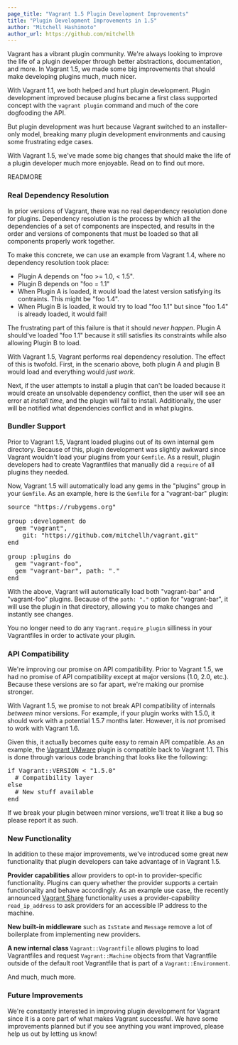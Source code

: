 ```yaml
---
page_title: "Vagrant 1.5 Plugin Development Improvements"
title: "Plugin Development Improvements in 1.5"
author: "Mitchell Hashimoto"
author_url: https://github.com/mitchellh
---
```


Vagrant has a vibrant plugin community. We're always looking
to improve the life of a plugin developer through better abstractions,
documentation, and more. In Vagrant 1.5, we made some big improvements
that should make developing plugins much, much nicer.

With Vagrant 1.1, we both helped and hurt plugin development. Plugin
development improved because plugins became a first class supported
concept with the `vagrant plugin` command and much of the core dogfooding
the API.

But plugin development was hurt because Vagrant switched to
an installer-only model, breaking many plugin development environments
and causing some frustrating edge cases.

With Vagrant 1.5, we've made some big changes that should make the
life of a plugin developer much more enjoyable. Read on to find out more.

READMORE

### Real Dependency Resolution

In prior versions of Vagrant, there was no real dependency resolution
done for plugins. Dependency resolution is the process by which all
the dependencies of a set of components are inspected, and results in
the order and versions of components that must be loaded so that all
components properly work together.

To make this concrete, we can use an example from Vagrant 1.4, where
no dependency resolution took place:

* Plugin A depends on "foo >= 1.0, < 1.5".
* Plugin B depends on "foo = 1.1"
* When Plugin A is loaded, it would load the latest version satisfying
  its contraints. This might be "foo 1.4".
* When Plugin B is loaded, it would try to load "foo 1.1" but since
  "foo 1.4" is already loaded, it would fail!

The frustrating part of this failure is that it should _never happen_.
Plugin A should've loaded "foo 1.1" because it still satisfies its constraints
while also allowing Plugin B to load.

With Vagrant 1.5, Vagrant performs real dependency resolution. The effect
of this is twofold. First, in the scenario above, both plugin A and plugin B would load and
everything would _just work_.

Next, if the user attempts to install a plugin that can't be loaded because
it would create an unsolvable dependency conflict, then the user
will see an error at _install time_, and the plugin will fail to install.
Additionally, the user will be notified what dependencies conflict and
in what plugins.

### Bundler Support

Prior to Vagrant 1.5, Vagrant loaded plugins out of its own internal gem
directory. Because of this, plugin development was slightly awkward since
Vagrant wouldn't load your plugins from your `Gemfile`. As a result, plugin
developers had to create Vagrantfiles that manually did a `require` of all plugins
they needed.

Now, Vagrant 1.5 will automatically load any gems in the "plugins" group
in your `Gemfile`. As an example, here is the `Gemfile` for a "vagrant-bar"
plugin:

<pre class="prettyprint">
source "https://rubygems.org"

group :development do
  gem "vagrant",
    git: "https://github.com/mitchellh/vagrant.git"
end

group :plugins do
  gem "vagrant-foo",
  gem "vagrant-bar", path: "."
end
</pre>

With the above, Vagrant will automatically load both "vagrant-bar" and
"vagrant-foo" plugins. Because of the `path: "."` option for "vagrant-bar",
it will use the plugin in that directory, allowing you to make changes
and instantly see changes.

You no longer need to do any `Vagrant.require_plugin` silliness in your
Vagrantfiles in order to activate your plugin.

### API Compatibility

We're improving our promise on API compatibility. Prior to Vagrant 1.5,
we had no promise of API compatibility except at major versions (1.0, 2.0,
etc.). Because these versions are so far apart, we're making our promise stronger.

With Vagrant 1.5, we promise to not break API compatibility of internals
_between_ minor versions. For example, if your plugin works with 1.5.0,
it should work with a potential 1.5.7 months later. However, it is
_not_ promised to work with Vagrant 1.6.

Given this, it actually becomes quite easy to remain API compatible. As an
example, the [Vagrant VMware](/vmware) plugin is compatible back to
Vagrant 1.1. This is done through various code branching that looks like
the following:

<pre class="prettyprint lang-ruby">
if Vagrant::VERSION < "1.5.0"
  # Compatibility layer
else
  # New stuff available
end
</pre>

If we break your plugin between minor versions, we'll treat it like a bug
so please report it as such.

### New Functionality

In addition to these major improvements, we've introduced some great
new functionality that plugin developers can take advantage of in Vagrant 1.5.

**Provider capabilities** allow providers to opt-in to provider-specific
functionality. Plugins can query whether the provider supports a certain
functionality and behave accordingly. As an example use case, the recently
announced [Vagrant Share](#)
functionality uses a provider-capability `read_ip_address` to ask
providers for an accessible IP address to the machine.

**New built-in middleware** such as `IsState` and `Message` remove a lot
of boilerplate from implementing new providers.

**A new internal class** `Vagrant::Vagrantfile` allows plugins to load
Vagrantfiles and request `Vagrant::Machine` objects from that Vagrantfile
outside of the default root Vagrantfile that is part of a
`Vagrant::Environment`.

And much, much more.

### Future Improvements

We're constantly interested in improving plugin development for Vagrant
since it is a core part of what makes Vagrant successful. We have some
improvements planned but if you see anything you want improved, please
help us out by letting us know!
